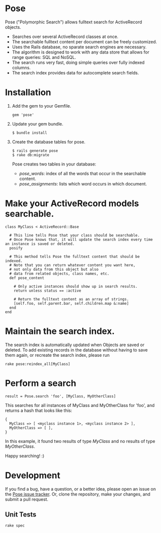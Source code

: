# Pose

Pose  ("Polymorphic Search") allows fulltext search for ActiveRecord objects.

* Searches over several ActiveRecord classes at once.
* The searchable fulltext content per document can be freely customized.
* Uses the Rails database, no sparate search engines are necessary.
* The algorithm is designed to work with any data store that allows for range queries: SQL and NoSQL. 
* The search runs very fast, doing simple queries over fully indexed columns.
* The search index provides data for autocomplete search fields.


# Installation

1.  Add the gem to your Gemfile.

        gem 'pose'

2.  Update your gem bundle.

        $ bundle install

3.  Create the database tables for pose.

        $ rails generate pose
        $ rake db:migrate
    
    Pose creates two tables in your database:

    * _pose_words_: index of all the words that occur in the searchable content.
    * _pose_assignments_: lists which word occurs in which document.


# Make your ActiveRecord models searchable.

    class MyClass < ActiveRecord::Base
      
      # This line tells Pose that your class should be searchable. 
      # Once Pose knows that, it will update the search index every time an instance is saved or deleted.
      posify
  
      # This method tells Pose the fulltext content that should be indexed.
      # Note that you can return whatever content you want here, 
      # not only data from this object but also
      # data from related objects, class names, etc.
      def pose_content
      
        # Only active instances should show up in search results.
        return unless status == :active
        
        # Return the fulltext content as an array of strings.
        [self.foo, self.parent.bar, self.children.map &:name]
      end
    end


# Maintain the search index.

The search index is automatically updated when Objects are saved or deleted.
To add existing records in the database without having to save them again, 
or recreate the search index, please run 

    rake pose:reindex_all[MyClass]


# Perform a search

    result = Pose.search 'foo', [MyClass, MyOtherClass]

This searches for all instances of MyClass and MyOtherClass for 'foo', 
and returns a hash that looks like this:

    { 
      MyClass => [ <myclass instance 1>, <myclass instance 2> ],
      MyOtherClass => [ ],
    }
    
In this example, it found two results of type _MyClass_ and no results of type _MyOtherClass_.

Happy searching!  :)

# Development

If you find a bug, have a question, or a better idea, please open an issue on the 
<a href="https://github.com/kevgo/pose/issues">Pose issue tracker</a>. 
Or, clone the repository, make your changes, and submit a pull request.

## Unit Tests

    rake spec

